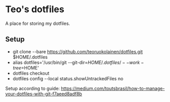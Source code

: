 # Teo's dotfiles

A place for storing my dotfiles. 

## Setup

- git clone --bare https://github.com/teoruokolainen/dotfiles.git $HOME/.dotfiles
- alias dotfiles='/usr/bin/git --git-dir=$HOME/.dotfiles/ --work-tree=$HOME'
- dotfiles checkout
- dotfiles config --local status.showUntrackedFiles no

Setup according to guide: https://medium.com/toutsbrasil/how-to-manage-your-dotfiles-with-git-f7aeed8adf8b

